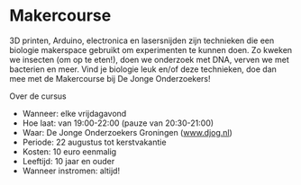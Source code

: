 Makercourse
===========

3D printen, Arduino, electronica en lasersnijden zijn technieken die een biologie makerspace gebruikt om experimenten te kunnen doen. Zo kweken we insecten (om op te eten!), doen we onderzoek met DNA, verven we met bacterien en meer. Vind je biologie leuk en/of deze technieken, doe dan mee met de Makercourse bij De Jonge Onderzoekers!

Over de cursus

 * Wanneer: elke vrijdagavond
 * Hoe laat: van 19:00-22:00 (pauze van 20:30-21:00)
 * Waar: De Jonge Onderzoekers Groningen (www.djog.nl)
 * Periode: 22 augustus tot kerstvakantie
 * Kosten: 10 euro eenmalig
 * Leeftijd: 10 jaar en ouder
 * Wanneer instromen: altijd!
